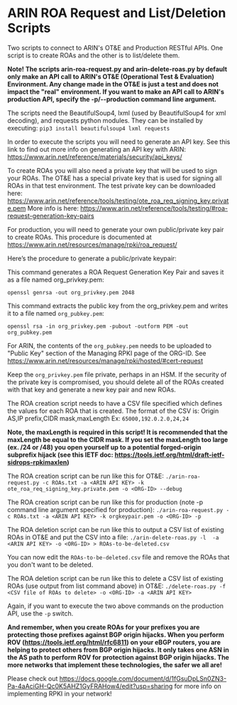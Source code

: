 # ARIN ROA Request and List/Deletion Scripts
Two scripts to connect to ARIN's OT&E and Production RESTful APIs.  One script is to create ROAs and the other is to list/delete them.

**Note! The scripts arin-roa-request.py and arin-delete-roas.py by default only make an API call to ARIN's OT&E (Operational Test & Evaluation) Environment.  Any change made in the OT&E is just a test and does not impact the "real" environment.  If you want to make an API call to ARIN's production API, specify the -p/--production command line argument.**

The scripts need the BeautifulSoup4, lxml (used by BeautifulSoup4 for xml decoding), and requests python modules.  They can be installed by executing:
`pip3 install beautifulsoup4 lxml requests`

In order to execute the scripts you will need to generate an API key.  See this link to find out more info on generating an API key with ARIN: https://www.arin.net/reference/materials/security/api_keys/

To create ROAs you will also need a private key that will be used to sign your ROAs.  The OT&E has a special private key that is used for signing all ROAs in that test environment.  The test private key can be downloaded here: https://www.arin.net/reference/tools/testing/ote_roa_req_signing_key.private.pem 
More info is here: https://www.arin.net/reference/tools/testing/#roa-request-generation-key-pairs

For production, you will need to generate your own public/private key pair to create ROAs.  This procedure is documented at https://www.arin.net/resources/manage/rpki/roa_request/

Here’s the procedure to generate a public/private keypair:

This command generates a ROA Request Generation Key Pair and saves it as a file named org_privkey.pem:

`openssl genrsa -out org_privkey.pem 2048`

This command extracts the public key from the org_privkey.pem and writes it to a file named `org_pubkey.pem`:

`openssl rsa -in org_privkey.pem -pubout -outform PEM -out org_pubkey.pem`

For ARIN, the contents of the `org_pubkey.pem` needs to be uploaded to "Public Key" section of the Managing RPKI page of the ORG-ID.  See https://www.arin.net/resources/manage/rpki/hosted/#cert-request

Keep the `org_privkey.pem` file private, perhaps in an HSM.  If the security of the private key is compromised, you should delete all of the ROAs created with that key and generate a new key pair and new ROAs.

The ROA creation script needs to have a CSV file specified which defines the values for each ROA that is created.  The format of the CSV is:
Origin AS,IP prefix,CIDR mask,maxLength
Ex: `65000,192.0.2.0,24,24`

**Note, the maxLength is required in this script!  It is recommended that the maxLength be equal to the CIDR mask.  If you set the maxLength too large (ex. /24 or /48) you open yourself up to a potential forged-origin subprefix hijack (see this IETF doc: https://tools.ietf.org/html/draft-ietf-sidrops-rpkimaxlen)**

The ROA creation script can be run like this for OT&E:
`./arin-roa-request.py -c ROAs.txt -a <ARIN API KEY> -k ote_roa_req_signing_key.private.pem -o <ORG-ID> --debug`

The ROA creation script can be run like this for production (note -p command line argument specified for production):
`./arin-roa-request.py -c ROAs.txt -a <ARIN API KEY> -k orgkeypair.pem -o <ORG-ID> -p`

The ROA deletion script can be run like this to output a CSV list of existing ROAs in OT&E and put the CSV into a file:
`./arin-delete-roas.py -l  -a <ARIN API KEY> -o <ORG-ID> > ROAs-to-be-deleted.csv`

You can now edit the ```ROAs-to-be-deleted.csv``` file and remove the ROAs that you don't want to be deleted.

The ROA deletion script can be run like this to delete a CSV list of existing ROAs (use output from list command above) in OT&E:
`./delete-roas.py -f <CSV file of ROAs to delete> -o <ORG-ID> -a <ARIN API KEY>`

Again, if you want to execute the two above commands on the production API, use the `-p` switch.


**And remember, when you create ROAs for your prefixes you are protecting those prefixes against BGP origin hijacks.  When you perform ROV (https://tools.ietf.org/html/rfc6811) on your eBGP routers, you are helping to protect others from BGP origin hijacks.  It only takes one ASN in the AS path to perform ROV for protection against BGP origin hijacks. The more networks that implement these technologies, the safer we all are!**

Please check out https://docs.google.com/document/d/1fGsuDpLSn0ZN3-Pa-4aAciGH-Qc0K5AHZ1GyFRAHow4/edit?usp=sharing for more info on implementing RPKI in your network!

